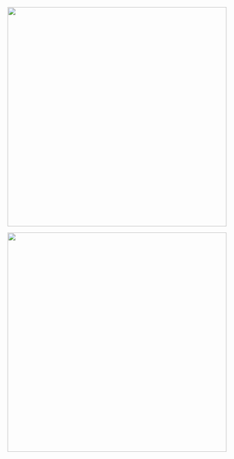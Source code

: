 <p align="center">  
  <img src="https://user-images.githubusercontent.com/62854582/164968688-fc07107a-6370-46f5-9d21-926a768d71e8.png" width="500"/>  
</p>

<p align="center">  
  <img src="https://user-images.githubusercontent.com/62854582/164968690-de5d7fd6-bb2e-4a30-a14b-0b2550a98437.png" width="500"/>  
</p>
